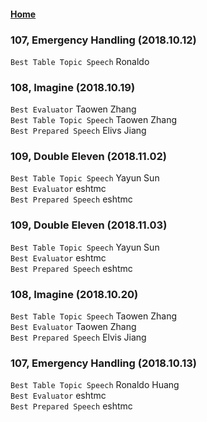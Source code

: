 #### [Home](https://eshtmc.github.io/)    
### 107, Emergency Handling (2018.10.12)   
`Best Table Topic Speech` Ronaldo    

### 108, Imagine (2018.10.19)   
`Best Evaluator` Taowen Zhang    
`Best Table Topic Speech` Taowen Zhang    
`Best Prepared Speech` Elivs Jiang    

### 109, Double Eleven (2018.11.02)   
`Best Table Topic Speech` Yayun Sun    
`Best Evaluator` eshtmc    
`Best Prepared Speech` eshtmc    

### 109, Double Eleven (2018.11.03)   
`Best Table Topic Speech` Yayun Sun    
`Best Evaluator` eshtmc    
`Best Prepared Speech` eshtmc    

### 108, Imagine (2018.10.20)   
`Best Table Topic Speech` Taowen Zhang    
`Best Evaluator` Taowen Zhang    
`Best Prepared Speech` Elvis Jiang    

### 107, Emergency Handling (2018.10.13)   
`Best Table Topic Speech` Ronaldo Huang    
`Best Evaluator` eshtmc    
`Best Prepared Speech` eshtmc    
